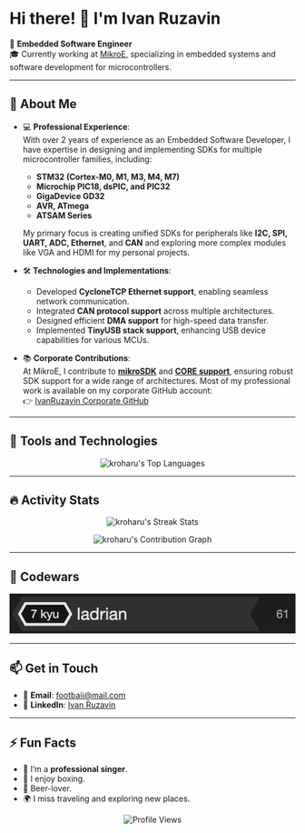 # Hi there! 👋 I'm Ivan Ruzavin  

🌟 **Embedded Software Engineer**  
🎓 Currently working at [MikroE](https://www.mikroe.com), specializing in embedded systems and software development for microcontrollers.  

---

## 🚀 About Me  

- 💻 **Professional Experience**:  
  With over 2 years of experience as an Embedded Software Developer, I have expertise in designing and implementing SDKs for multiple microcontroller families, including:  
  - **STM32 (Cortex-M0, M1, M3, M4, M7)**  
  - **Microchip PIC18, dsPIC, and PIC32**  
  - **GigaDevice GD32**  
  - **AVR, ATmega**  
  - **ATSAM Series**  

  My primary focus is creating unified SDKs for peripherals like **I2C, SPI, UART, ADC, Ethernet**, and **CAN** and exploring more complex modules like VGA and HDMI for my personal projects.  

- 🛠️ **Technologies and Implementations**:  
  - Developed **CycloneTCP Ethernet support**, enabling seamless network communication.  
  - Integrated **CAN protocol support** across multiple architectures.  
  - Designed efficient **DMA support** for high-speed data transfer.  
  - Implemented **TinyUSB stack support**, enhancing USB device capabilities for various MCUs.  

- 📚 **Corporate Contributions**:  
  At MikroE, I contribute to **[mikroSDK](https://github.com/MikroElektronika/mikrosdk_v2)** and **[CORE support](https://github.com/MikroElektronika/core_packages)**, ensuring robust SDK support for a wide range of architectures.
  Most of my professional work is available on my corporate GitHub account:  
  👉 [IvanRuzavin Corporate GitHub](https://github.com/IvanRuzavin)  

---

## 🔧 Tools and Technologies  

<p align="center">
  <img src="https://github-readme-stats.vercel.app/api/top-langs/?username=kroharu&layout=compact&theme=graywhite&hide_border=true&hide=objective-c&langs_count=7" alt="kroharu's Top Languages" />
</p>

---

## 🔥 Activity Stats  

<p align="center">
  <img src="https://github-readme-streak-stats.herokuapp.com?user=IvanRuzavin&theme=graywhite&hide_border=true&date_format=j%20M%5B%20Y%5D&ring=CCEF00&fire=FF4E15" alt="kroharu's Streak Stats" />
</p>

<p align="center">
  <img src="https://activity-graph.herokuapp.com/graph?username=IvanRuzavin&theme=minimal&line=CCEF00&point=FF4E15&custom_title=Recent+Activity" alt="kroharu's Contribution Graph" />
</p>

---

## 🎯 Codewars  

<p align="center">
  <img src="https://github.com/kroharu/kroharu/blob/master/Screen%20Shot%202022-06-30%20at%201.22.33%20PM.png" alt="Codewars Badge" />
</p>

---

## 📫 Get in Touch  

- 📧 **Email**: [footbaii@mail.com](mailto:footbaii@mail.com)  
- 💼 **LinkedIn**: [Ivan Ruzavin](https://www.linkedin.com/in/ivan-ruzavin-825b20251/) 

---

## ⚡ Fun Facts  

- 🎵 I’m a **professional singer**.  
- 🥊 I enjoy boxing.  
- 🍺 Beer-lover.  
- 🌍 I miss traveling and exploring new places.  

<p align="center">
  <img src="https://komarev.com/ghpvc/?username=kroharu&style=for-the-badge&color=CCEF00" alt="Profile Views" />
</p>
